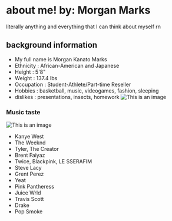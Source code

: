 # about me!                                                        by: Morgan Marks
literally anything and everything that I can think about myself rn
## **background information**
- My full name is Morgan Kanato Marks
- Ethnicity : African-American and Japanese
- Height : 5'8"
- Weight : 137.4 lbs
- Occupation : Student-Athlete/Part-time Reseller
- Hobbies : basketball, music, videogames, fashion, sleeping
- dislikes : presentations, insects, homework
![This is an image](https://cdn.discordapp.com/attachments/930620115886673990/1025231713946832907/F965EE62-9783-47B9-B063-1536ADDC6FDF.jpg)

### Music taste
![This is an image](https://www.google.com/url?sa=i&url=https%3A%2F%2Fwww.small-screen.co.uk%2Fthe-weeknd-should-be-cast-as-the-joker-in-robert-pattinsons-batman-movies%2F&psig=AOvVaw0ETlh57P-1KQLu8Qqy-VsO&ust=1664592039897000&source=images&cd=vfe&ved=0CAwQjRxqFwoTCJC_yeC-u_oCFQAAAAAdAAAAABAD)
- Kanye West
- The Weeknd 
- Tyler, The Creator
- Brent Faiyaz
- Twice, Blackpink, LE SSERAFIM
- Steve Lacy
- Grent Perez
- Yeat
- Pink Pantheress
- Juice Wrld
- Travis Scott
- Drake
- Pop Smoke

###
